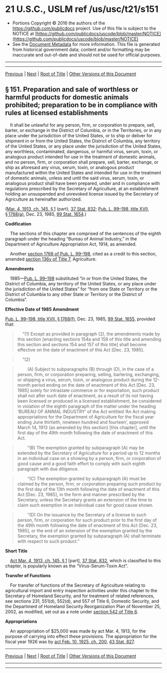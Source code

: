 ---
---

# 21 U.S.C., USLM ref /us/usc/t21/s151

* Portions Copyright © 2016 the authors of the https://github.com/publicdocs project.
  Use of this file is subject to the NOTICE at [https://github.com/publicdocs/uscode/blob/master/NOTICE](https://github.com/publicdocs/uscode/blob/master/NOTICE)
* See the [Document Metadata](././../../../..//README.md) for more information.
  This file is generated from historical government data; content and/or formatting may be inaccurate and out-of-date and should not be used for official purposes.

----------
----------

[Previous](./../../../..//us/usc/t21/ch5/m__us_usc_t21_ch5.md) | [Next](./../../../..//us/usc/t21/ch5/m__us_usc_t21_s152.md) | [Root of Title](./../../../../) | [Other Versions of this Document](https://publicdocs.github.io/go/links?ns=uslm&ref=%2Fus%2Fusc%2Ft21%2Fs151)

## § 151. Preparation and sale of worthless or harmful products for domestic animals prohibited; preparation to be in compliance with rules at licensed establishments

    It shall be unlawful for any person, firm, or corporation to prepare, sell, barter, or exchange in the District of Columbia, or in the Territories, or in any place under the jurisdiction of the United States, or to ship or deliver for shipment in or from the United States, the District of Columbia, any territory of the United States, or any place under the jurisdiction of the United States, any worthless, contaminated, dangerous, or harmful virus, serum, toxin, or analogous product intended for use in the treatment of domestic animals, and no person, firm, or corporation shall prepare, sell, barter, exchange, or ship as aforesaid any virus, serum, toxin, or analogous product manufactured within the United States and intended for use in the treatment of domestic animals, unless and until the said virus, serum, toxin, or analogous product shall have been prepared, under and in compliance with regulations prescribed by the Secretary of Agriculture, at an establishment holding an unsuspended and unrevoked license issued by the Secretary of Agriculture as hereinafter authorized.

([Mar. 4, 1913, ch. 145, § 1][/us/act/1913-03-04/ch145/s1] (part), [37 Stat. 832][/us/stat/37/832]; [Pub. L. 99–198, title XVII, § 1768(a)][/us/pl/99/198/s1768/a], Dec. 23, 1985, [99 Stat. 1654][/us/stat/99/1654].)

 __Codification__ 

    The sections of this chapter are comprised of the sentences of the eighth paragraph under the heading “Bureau of Animal Industry,” in the Department of Agriculture Appropriation Act, 1914, as amended.

    Another [section 1768 of Pub. L. 99–198][/us/pl/99/198/s1768], cited as a credit to this section, amended [section 136y of Title 7][/us/usc/t7/s136y], Agriculture.

 __Amendments__ 

    1985—[Pub. L. 99–198][/us/pl/99/198] substituted “in or from the United States, the District of Columbia, any territory of the United States, or any place under the jurisdiction of the United States” for “from one State or Territory or the District of Columbia to any other State or Territory or the District of Columbia”.

 __Effective Date of 1985 Amendment__ 

[Pub. L. 99–198, title XVII, § 1768(f)][/us/pl/99/198/s1768/f], Dec. 23, 1985, [99 Stat. 1655][/us/stat/99/1655], provided that:

>     “(1) Except as provided in paragraph (2), the amendments made by this section \[enacting sections 154a and 159 of this title and amending this section and sections 154 and 157 of this title\] shall become effective on the date of enactment of this Act \[Dec. 23, 1985\].

>     “(2)

>         (A) Subject to subparagraphs (B) through (D), in the case of a person, firm, or corporation preparing, selling, bartering, exchanging, or shipping a virus, serum, toxin, or analogous product during the 12-month period ending on the date of enactment of this Act \[Dec. 23, 1985\] solely for intrastate commerce or for exportation, such product shall not after such date of enactment, as a result of its not having been licensed or produced in a licensed establishment, be considered in violation of the eighth paragraph of the matter under the heading ‘BUREAU OF ANIMAL INDUSTRY’ of the Act entitled ‘An Act making appropriations for the Department of Agriculture for the fiscal year ending June thirtieth, nineteen hundred and fourteen’, approved March 14, 1913 (as amended by this section) \[this chapter\], until the first day of the 49th month following the date of enactment of this Act.

>         “(B) The exemption granted by subparagraph (A) may be extended by the Secretary of Agriculture for a period up to 12 months in an individual case on a showing by a person, firm, or corporation of good cause and a good faith effort to comply with such eighth paragraph with due diligence.

>         “(C) The exemption granted by subparagraph (A) must be claimed by the person, firm, or corporation preparing such product by the first day of the 13th month following the date of enactment of this Act \[Dec. 23, 1985\], in the form and manner prescribed by the Secretary, unless the Secretary grants an extension of the time to claim such exemption in an individual case for good cause shown.

>         “(D) On the issuance by the Secretary of a license to such person, firm, or corporation for such product prior to the first day of the 49th month following the date of enactment of this Act \[Dec. 23, 1985\], or the end of an extension of the exemption granted by the Secretary, the exemption granted by subparagraph (A) shall terminate with respect to such product.”

 __Short Title__ 

    [Act Mar. 4, 1913, ch. 145, § 1][/us/act/1913-03-04/ch145/s1] \[part\], [37 Stat. 832][/us/stat/37/832], which is classified to this chapter, is popularly known as the “Virus-Serum-Toxin Act”.

 __Transfer of Functions__ 

    For transfer of functions of the Secretary of Agriculture relating to agricultural import and entry inspection activities under this chapter to the Secretary of Homeland Security, and for treatment of related references, see sections 231, 551(d), 552(d), and 557 of Title 6, Domestic Security, and the Department of Homeland Security Reorganization Plan of November 25, 2002, as modified, set out as a note under [section 542 of Title 6][/us/usc/t6/s542].

 __Appropriations__ 

    An appropriation of $25,000 was made by act Mar. 4, 1913, for the purpose of carrying into effect these provisions. The appropriation for the fiscal year 1926 was by [act Feb. 10, 1925, ch. 200][/us/act/1925-02-10/ch200], [43 Stat. 827][/us/stat/43/827].

----------

[Previous](./../../../..//us/usc/t21/ch5/m__us_usc_t21_ch5.md) | [Next](./../../../..//us/usc/t21/ch5/m__us_usc_t21_s152.md) | [Root of Title](./../../../../) | [Other Versions of this Document](https://publicdocs.github.io/go/links?ns=uslm&ref=%2Fus%2Fusc%2Ft21%2Fs151)

----------
----------

[/us/act/1913-03-04/ch145/s1]: https://publicdocs.github.io/go/links?ns=uslm&ref=%2Fus%2Fact%2F1913-03-04%2Fch145%2Fs1
[/us/stat/37/832]: https://publicdocs.github.io/go/links?ns=uslm&ref=%2Fus%2Fstat%2F37%2F832
[/us/pl/99/198/s1768/a]: https://publicdocs.github.io/go/links?ns=uslm&ref=%2Fus%2Fpl%2F99%2F198%2Fs1768%2Fa
[/us/stat/99/1654]: https://publicdocs.github.io/go/links?ns=uslm&ref=%2Fus%2Fstat%2F99%2F1654
[/us/pl/99/198/s1768]: https://publicdocs.github.io/go/links?ns=uslm&ref=%2Fus%2Fpl%2F99%2F198%2Fs1768
[/us/usc/t7/s136y]: https://publicdocs.github.io/go/links?ns=uslm&ref=%2Fus%2Fusc%2Ft7%2Fs136y
[/us/pl/99/198]: https://publicdocs.github.io/go/links?ns=uslm&ref=%2Fus%2Fpl%2F99%2F198
[/us/pl/99/198/s1768/f]: https://publicdocs.github.io/go/links?ns=uslm&ref=%2Fus%2Fpl%2F99%2F198%2Fs1768%2Ff
[/us/stat/99/1655]: https://publicdocs.github.io/go/links?ns=uslm&ref=%2Fus%2Fstat%2F99%2F1655
[/us/act/1913-03-04/ch145/s1]: https://publicdocs.github.io/go/links?ns=uslm&ref=%2Fus%2Fact%2F1913-03-04%2Fch145%2Fs1
[/us/stat/37/832]: https://publicdocs.github.io/go/links?ns=uslm&ref=%2Fus%2Fstat%2F37%2F832
[/us/usc/t6/s542]: https://publicdocs.github.io/go/links?ns=uslm&ref=%2Fus%2Fusc%2Ft6%2Fs542
[/us/act/1925-02-10/ch200]: https://publicdocs.github.io/go/links?ns=uslm&ref=%2Fus%2Fact%2F1925-02-10%2Fch200
[/us/stat/43/827]: https://publicdocs.github.io/go/links?ns=uslm&ref=%2Fus%2Fstat%2F43%2F827


